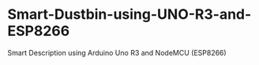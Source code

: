 # Smart-Dustbin-using-UNO-R3-and-ESP8266
Smart Description using Arduino Uno R3 and NodeMCU (ESP8266) 
